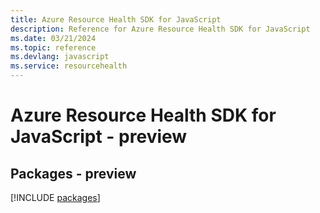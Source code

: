 ```yaml
---
title: Azure Resource Health SDK for JavaScript
description: Reference for Azure Resource Health SDK for JavaScript
ms.date: 03/21/2024
ms.topic: reference
ms.devlang: javascript
ms.service: resourcehealth
---
```

# Azure Resource Health SDK for JavaScript - preview
## Packages - preview
[!INCLUDE [packages](resource-health-index.md)]